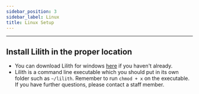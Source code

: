 ```yaml
---
sidebar_position: 3
sidebar_label: Linux
title: Linux Setup
---
```


---

## Install Lilith in the proper location
- You can download Lilith for windows [here][LilithDownload] if you haven't already.
- Lilith is a command line executable which you should put in its own folder such as `~/lilith`. Remember to run `chmod + x` on the executable. If you have further questions, please contact a staff member.


[LilithDownload]: https://github.com/GhqstMC/LilithReleases/releases/download/0.6.0-alpha.3/lilith-linux-0-6-0-alpha-3.exe